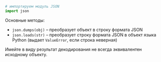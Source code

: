 ```python
# импортируем модуль JSON
import json
```

Основные методы:
- `json.dumps(obj)` – преобразует объект в строку формата JSON
- `json.loads(str)` – преобразует строку формата JSON в объект языка Python (выдает `ValueError`, если строка неверная)

Имейте в виду результат декодирования не всегда эквивалентен исходному объекту.
